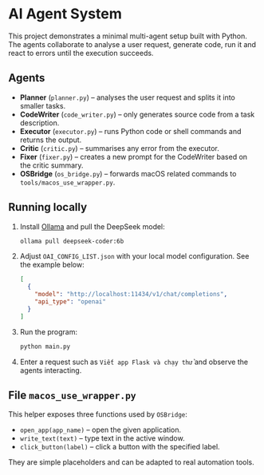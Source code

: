 # AI Agent System

This project demonstrates a minimal multi-agent setup built with Python. The
agents collaborate to analyse a user request, generate code, run it and react to
errors until the execution succeeds.

## Agents

- **Planner** (`planner.py`) – analyses the user request and splits it into
  smaller tasks.
- **CodeWriter** (`code_writer.py`) – only generates source code from a task
  description.
- **Executor** (`executor.py`) – runs Python code or shell commands and returns
  the output.
- **Critic** (`critic.py`) – summarises any error from the executor.
- **Fixer** (`fixer.py`) – creates a new prompt for the CodeWriter based on the
  critic summary.
- **OSBridge** (`os_bridge.py`) – forwards macOS related commands to
  `tools/macos_use_wrapper.py`.

## Running locally

1. Install [Ollama](https://ollama.com) and pull the DeepSeek model:
   ```bash
   ollama pull deepseek-coder:6b
   ```
2. Adjust `OAI_CONFIG_LIST.json` with your local model configuration. See the
   example below:
   ```json
   [
     {
       "model": "http://localhost:11434/v1/chat/completions",
       "api_type": "openai"
     }
   ]
   ```
3. Run the program:
   ```bash
   python main.py
   ```
4. Enter a request such as `Viết app Flask và chạy thử` and observe the agents
   interacting.

## File `macos_use_wrapper.py`

This helper exposes three functions used by `OSBridge`:

- `open_app(app_name)` – open the given application.
- `write_text(text)` – type text in the active window.
- `click_button(label)` – click a button with the specified label.

They are simple placeholders and can be adapted to real automation tools.
